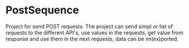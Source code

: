 PostSequence
============

Project for send POST requests. The project can send simpl or list of requests to the different API's, use values in the requests, get value from response and use them in the next requests, data can be im(ex)ported. 
